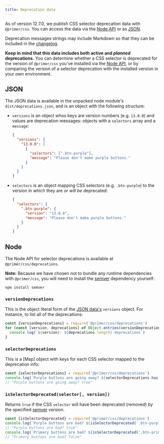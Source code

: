 ```yaml
---
title: Deprecation data
---
```


As of version 12.7.0, we publish CSS selector deprecation data with
`@primer/css`. You can access the data via the [Node API](#node) or as
[JSON](#json).

Deprecation messages strings may include Markdown so that they can be included
in the [changelog](https://github.com/primer/css/tree/master/CHANGELOG.md).

**Keep in mind that this data includes both active and _planned_
deprecations.** You can determine whether a CSS selector is deprecated for the
version of `@primer/css` you've installed via the [Node API](#node), or by
comparing the version of a selector deprecation with the installed version in
your own environment.

## JSON

The JSON data is available in the unpacked node module's `dist/deprecations.json`, and is an object with the following structure:

* `versions` is an object whos keys are version numbers (e.g. `13.0.0`) and values are deprecation messages: objects with a `selectors` array and a `message`:

    ```json
    {
      "versions": {
        "13.0.0": [
          {
            "selectors": [".btn-purple"],
            "message": "Please don't make purple buttons."
          }
        ]
      }
    }
    ```

* `selectors` is an object mapping CSS selectors (e.g. `.btn-purple`) to the version in which they are _or will be_ deprecated:

    ```json
    {
      "selectors": {
        ".btn-purple": {
          "version": "13.0.0",
          "message": "Please don't make purple buttons."
        }
      }
    }
    ```

## Node

The Node API for selector deprecations is available at
`@primer/css/deprecations`.

**Note:** Because we have chosen not to bundle any runtime dependencies with
`@primer/css`, you will need to install the [semver] dependency yourself:

```shell
npm install semver
```

### `versionDeprecations`
This is the object literal form of the [JSON data's](#json) `versions` object.
For instance, to list all of the deprecations:

```js
const {versionDeprecations} = require('@primer/css/deprecations')
for (const [version, deprecations] of Object.entries(versionDeprecations)) {
  console.log(`${version}: ${deprecations.length} deprecations`)
}
```

### `selectorDeprecations`
This is a [Map] object with keys for each CSS selector mapped to the deprecation info:

```js
const {selectorDeprecations} = require('@primer/css/deprecations')
console.log(`Purple buttons are going away? ${selectorDeprecations.has('.btn-purple')}`)
// "Purple buttons are going away? true"
```

### `isSelectorDeprecated(selector[, version])`
Returns `true` if the CSS `selector` will have been deprecated (removed) _by_ the specified [semver] version.

```js
const {isSelectorDeprecated} = require('@primer/css/deprecations')
console.log(`Purple buttons are bad? ${isSelectorDeprecated('.btn-purple')}`)
// "Purple buttons are bad? true"
console.log(`Primary buttons are bad? ${isSelectorDeprecated('.btn-primary')}`)
// "Primary buttons are bad? false"
```

[semver]: https://npm.im/semver
